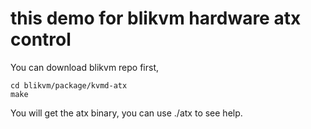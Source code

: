 # this demo for blikvm hardware atx control

You can download blikvm repo first,
```
cd blikvm/package/kvmd-atx
make 
```
You will get the atx binary, you can use ./atx to see help.